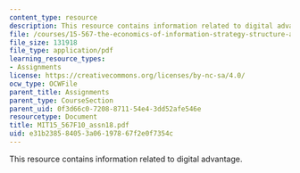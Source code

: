 ```yaml
---
content_type: resource
description: This resource contains information related to digital advantage.
file: /courses/15-567-the-economics-of-information-strategy-structure-and-pricing-fall-2010/e31b238584053a06197867f2e0f7354c_MIT15_567F10_assn18.pdf
file_size: 131918
file_type: application/pdf
learning_resource_types:
- Assignments
license: https://creativecommons.org/licenses/by-nc-sa/4.0/
ocw_type: OCWFile
parent_title: Assignments
parent_type: CourseSection
parent_uid: 0f3d66c0-7208-8711-54e4-3dd52afe546e
resourcetype: Document
title: MIT15_567F10_assn18.pdf
uid: e31b2385-8405-3a06-1978-67f2e0f7354c
---
```

This resource contains information related to digital advantage.